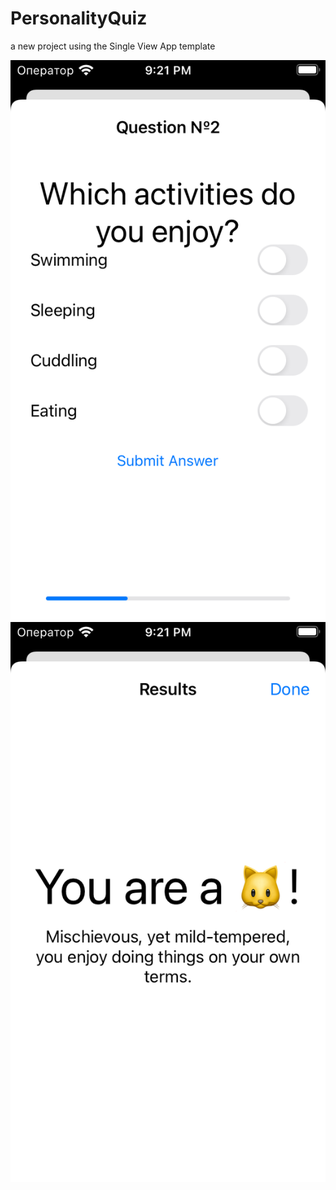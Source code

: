# PersonalityQuiz

a new project using the Single View App template

![Screen-one](Documentation/readmy-one.png)
![Screen-two](Documentation/readmy-two.png)
